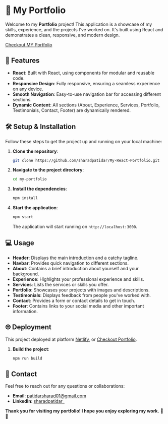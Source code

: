 # 🌟 My Portfolio

Welcome to my **Portfolio** project! This application is a showcase of my skills, experience, and the projects I’ve worked on. It's built using React and demonstrates a clean, responsive, and modern design.

[Checkout MY Portfolio](https://sharad-react-portfolio.netlify.app/) <!-- Replace this with an actual image URL -->

## 🚀 Features

- **React**: Built with React, using components for modular and reusable code.
- **Responsive Design**: Fully responsive, ensuring a seamless experience on any device.
- **Smooth Navigation**: Easy-to-use navigation bar for accessing different sections.
- **Dynamic Content**: All sections (About, Experience, Services, Portfolio, Testimonials, Contact, Footer) are dynamically rendered.

## 🛠️ Setup & Installation

Follow these steps to get the project up and running on your local machine:

1. **Clone the repository**:
   ```bash
   git clone https://github.com/sharadpatidar/My-React-Portfolio.git
   ```
   
2. **Navigate to the project directory**:
   ```bash
   cd my-portfolio
   ```

3. **Install the dependencies**:
   ```bash
   npm install
   ```

4. **Start the application**:
   ```bash
   npm start
   ```
   The application will start running on `http://localhost:3000`.

## 💻 Usage

- **Header**: Displays the main introduction and a catchy tagline.
- **Navbar**: Provides quick navigation to different sections.
- **About**: Contains a brief introduction about yourself and your background.
- **Experience**: Highlights your professional experience and skills.
- **Services**: Lists the services or skills you offer.
- **Portfolio**: Showcases your projects with images and descriptions.
- **Testimonials**: Displays feedback from people you've worked with.
- **Contact**: Provides a form or contact details to get in touch.
- **Footer**: Contains links to your social media and other important information.

## 🌐 Deployment

This project deployed at platform [Netlify](https://www.netlify.com/), or [Checkout Portfolio](https://sharad-react-portfolio.netlify.app/). 

1. **Build the project**:
   ```bash
   npm run build
   ```

## 📧 Contact

Feel free to reach out for any questions or collaborations:

- **Email**: [patidarsharad01@gmail.com](mailto:patidarsharad01@gmail.com)
- **LinkedIn**: [sharadpatidar_](https://linkedin.com/in/sharadpatidar_)

**Thank you for visiting my portfolio! I hope you enjoy exploring my work.** 💼✨
